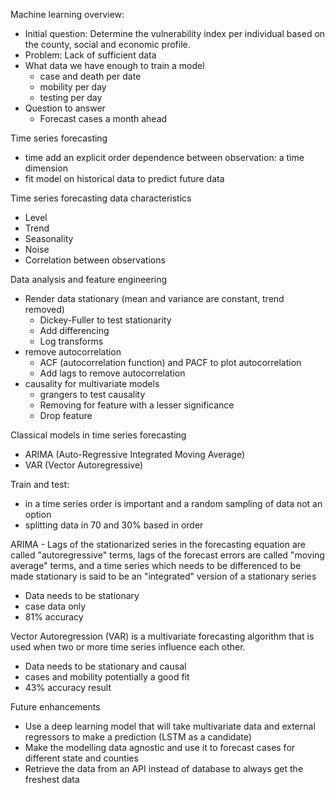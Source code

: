 Machine learning overview:
  - Initial question: Determine the vulnerability index per individual based on the county, social and economic profile.
  - Problem: Lack of sufficient data 
  - What data we have enough to train a model
    - case and death per date 
    - mobility per day
    - testing per day 
  - Question to answer
    - Forecast cases a month ahead

Time series forecasting
  - time add an explicit order dependence between observation: a time dimension
  - fit model on historical data to predict future data

Time series forecasting data characteristics
  - Level
  - Trend
  - Seasonality 
  - Noise
  - Correlation between observations

Data analysis and feature engineering
  - Render data stationary (mean and variance are constant, trend removed)
    - Dickey-Fuller to test stationarity
    - Add differencing 
    - Log transforms
  - remove autocorrelation
    - ACF (autocorrelation function) and PACF to plot autocorrelation
    - Add lags to remove autocorrelation
  - causality for multivariate models
    - grangers to test causality
    - Removing for feature with a lesser significance 
    - Drop feature

  Classical models in time series forecasting
  - ARIMA (Auto-Regressive Integrated Moving Average)
  - VAR (Vector Autoregressive)

Train and test:
  - in a time series order is important and a random sampling of data not an option
  - splitting data in 70 and 30% based in order

ARIMA - Lags of the stationarized series in the forecasting equation are called "autoregressive" terms, lags of the forecast errors are called "moving average" terms, and a time series which needs to be differenced to be made stationary is said to be an "integrated" version of a stationary series
- Data needs to be stationary 
- case data only
- 81% accuracy

Vector Autoregression (VAR) is a multivariate forecasting algorithm that is used when two or more time series influence each other. 
- Data needs to be stationary and causal 
- cases and mobility potentially a good fit
- 43% accuracy result

Future enhancements
  - Use a deep learning model that will take multivariate data and external regressors to make a prediction (LSTM as a candidate)
  - Make the modelling data agnostic and use it to forecast cases for different state and counties
  - Retrieve the data from an API instead of database to always get the freshest data 